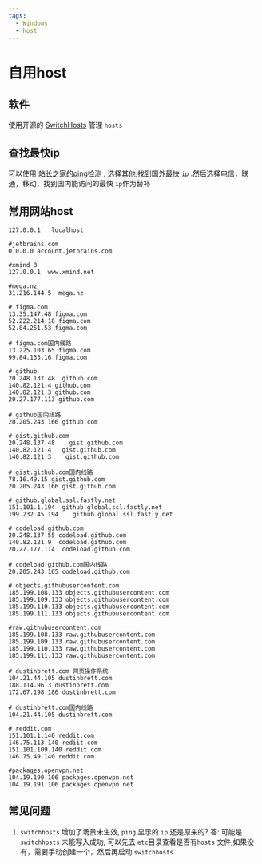 ```yaml
---
tags:
  - Windows
  - host
---
```

# 自用host

## 软件
使用开源的 [SwitchHosts](https://github.com/oldj/SwitchHosts) 管理 `hosts`

## 查找最快ip
可以使用 [站长之家的ping检测](https://ping.chinaz.com/github.com) , 选择其他,找到国外最快 `ip` .然后选择电信，联通，移动，找到国内能访问的最快 `ip`作为替补 
## 常用网站host
```shell
127.0.0.1	localhost

#jetbrains.com
0.0.0.0 account.jetbrains.com

#xmind 8
127.0.0.1  www.xmind.net

#mega.nz
31.216.144.5  mega.nz

# figma.com
13.35.147.48 figma.com
52.222.214.18 figma.com
52.84.251.53 figma.com

# figma.com国内线路
13.225.103.65 figma.com
99.84.133.16 figma.com

# github
20.248.137.48  github.com
140.82.121.4 github.com
140.82.121.3 github.com
20.27.177.113 github.com

# github国内线路
20.205.243.166 github.com

# gist.github.com
20.248.137.48    gist.github.com
140.82.121.4   gist.github.com
140.82.121.3    gist.github.com

# gist.github.com国内线路
78.16.49.15 gist.github.com
20.205.243.166 gist.github.com

# github.global.ssl.fastly.net
151.101.1.194  github.global.ssl.fastly.net
199.232.45.194    github.global.ssl.fastly.net

# codeload.github.com
20.248.137.55 codeload.github.com
140.82.121.9  codeload.github.com
20.27.177.114  codeload.github.com

# codeload.github.com国内线路
20.205.243.165 codeload.github.com

# objects.githubusercontent.com
185.199.108.133 objects.githubusercontent.com
185.199.109.133 objects.githubusercontent.com
185.199.110.133 objects.githubusercontent.com
185.199.111.133 objects.githubusercontent.com

#raw.githubusercontent.com
185.199.108.133 raw.githubusercontent.com
185.199.109.133 raw.githubusercontent.com
185.199.110.133 raw.githubusercontent.com
185.199.111.133 raw.githubusercontent.com

# dustinbrett.com 网页操作系统
104.21.44.105 dustinbrett.com
188.114.96.3 dustinbrett.com
172.67.198.186 dustinbrett.com

# dustinbrett.com国内线路
104.21.44.105 dustinbrett.com

# reddit.com
151.101.1.140 reddit.com
146.75.113.140 rediit.com
151.101.109.140 reddit.com
146.75.49.140 reddit.com

#packages.openvpn.net
104.19.190.106 packages.openvpn.net
104.19.191.106 packages.openvpn.net
```

## 常见问题
1. `switchhosts` 增加了场景未生效, `ping` 显示的 `ip` 还是原来的?
答: 可能是 `switchhosts` 未能写入成功, 可以先去 `etc`目录查看是否有`hosts` 文件,如果没有，需要手动创建一个，然后再启动 `switchhosts`
